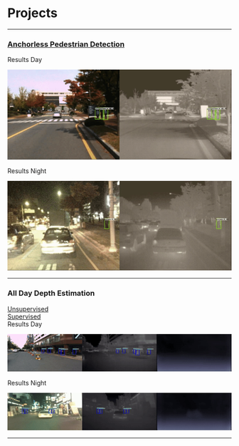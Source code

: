 # Projects

--- 

### [Anchorless Pedestrian Detection](https://anushl9o5.github.io/pedestrian)
 Results Day

![](gifs/day_fcos.gif)


 Results Night

![](gifs/night_fcos.gif)

---
### All Day Depth Estimation
[Unsupervised](https://anushl9o5.github.io/unsup_depth) \
[Supervised](https://anushl9o5.github.io/sup_depth)\
Results Day

![](gifs/un_day_depth.gif)

 Results Night

![](gifs/un_night_depth.gif)


---

